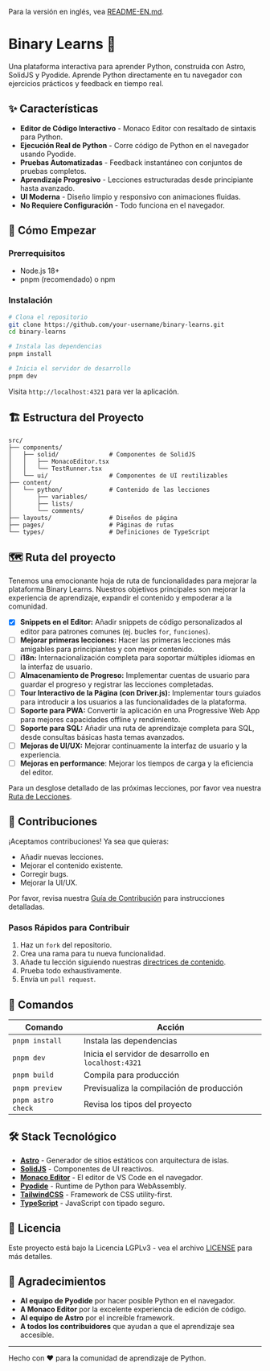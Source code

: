 Para la versión en inglés, vea [README-EN.md](./README-EN.md).

# Binary Learns 🐍

Una plataforma interactiva para aprender Python, construida con Astro, SolidJS y Pyodide. Aprende Python directamente en tu navegador con ejercicios prácticos y feedback en tiempo real.

## ✨ Características

- **Editor de Código Interactivo** - Monaco Editor con resaltado de sintaxis para Python.
- **Ejecución Real de Python** - Corre código de Python en el navegador usando Pyodide.
- **Pruebas Automatizadas** - Feedback instantáneo con conjuntos de pruebas completos.
- **Aprendizaje Progresivo** - Lecciones estructuradas desde principiante hasta avanzado.
- **UI Moderna** - Diseño limpio y responsivo con animaciones fluidas.
- **No Requiere Configuración** - Todo funciona en el navegador.

## 🚀 Cómo Empezar

### Prerrequisitos

- Node.js 18+
- pnpm (recomendado) o npm

### Instalación

```bash
# Clona el repositorio
git clone https://github.com/your-username/binary-learns.git
cd binary-learns

# Instala las dependencias
pnpm install

# Inicia el servidor de desarrollo
pnpm dev
```

Visita `http://localhost:4321` para ver la aplicación.

## 🏗️ Estructura del Proyecto

```
src/
├── components/
│   ├── solid/              # Componentes de SolidJS
│   │   ├── MonacoEditor.tsx
│   │   └── TestRunner.tsx
│   └── ui/                 # Componentes de UI reutilizables
├── content/
│   └── python/             # Contenido de las lecciones
│       ├── variables/
│       ├── lists/
│       └── comments/
├── layouts/                # Diseños de página
├── pages/                  # Páginas de rutas
└── types/                  # Definiciones de TypeScript
```

## 🗺️ Ruta del proyecto

Tenemos una emocionante hoja de ruta de funcionalidades para mejorar la plataforma Binary Learns. Nuestros objetivos principales son mejorar la experiencia de aprendizaje, expandir el contenido y empoderar a la comunidad.

- [x] **Snippets en el Editor:** Añadir snippets de código personalizados al editor para patrones comunes (ej. bucles `for`, `funciones`).
- [ ] **Mejorar primeras lecciones:** Hacer las primeras lecciones más amigables para principiantes y con mejor contenido.
- [ ] **i18n:** Internacionalización completa para soportar múltiples idiomas en la interfaz de usuario.
- [ ] **Almacenamiento de Progreso:** Implementar cuentas de usuario para guardar el progreso y registrar las lecciones completadas.
- [ ] **Tour Interactivo de la Página (con Driver.js):** Implementar tours guiados para introducir a los usuarios a las funcionalidades de la plataforma.
- [ ] **Soporte para PWA:** Convertir la aplicación en una Progressive Web App para mejores capacidades offline y rendimiento.
- [ ] **Soporte para SQL:** Añadir una ruta de aprendizaje completa para SQL, desde consultas básicas hasta temas avanzados.
- [ ] **Mejoras de UI/UX:** Mejorar continuamente la interfaz de usuario y la experiencia.
- [ ] **Mejoras en performance**: Mejorar los tiempos de carga y la eficiencia del editor.

Para un desglose detallado de las próximas lecciones, por favor vea nuestra [Ruta de Lecciones](ROADMAP.md).

## 🤝 Contribuciones

¡Aceptamos contribuciones! Ya sea que quieras:

- Añadir nuevas lecciones.
- Mejorar el contenido existente.
- Corregir bugs.
- Mejorar la UI/UX.

Por favor, revisa nuestra [Guía de Contribución](./CONTRIBUTING.md) para instrucciones detalladas.

### Pasos Rápidos para Contribuir

1. Haz un `fork` del repositorio.
2. Crea una rama para tu nueva funcionalidad.
3. Añade tu lección siguiendo nuestras [directrices de contenido](./CONTRIBUTING.md).
4. Prueba todo exhaustivamente.
5. Envía un `pull request`.

## 🧞 Comandos

| Comando            | Acción                                               |
| ------------------ | ---------------------------------------------------- |
| `pnpm install`     | Instala las dependencias                             |
| `pnpm dev`         | Inicia el servidor de desarrollo en `localhost:4321` |
| `pnpm build`       | Compila para producción                              |
| `pnpm preview`     | Previsualiza la compilación de producción            |
| `pnpm astro check` | Revisa los tipos del proyecto                        |

## 🛠️ Stack Tecnológico

- **[Astro](https://astro.build/)** - Generador de sitios estáticos con arquitectura de islas.
- **[SolidJS](https://solidjs.com/)** - Componentes de UI reactivos.
- **[Monaco Editor](https://microsoft.github.io/monaco-editor/)** - El editor de VS Code en el navegador.
- **[Pyodide](https://pyodide.org/)** - Runtime de Python para WebAssembly.
- **[TailwindCSS](https://tailwindcss.com/)** - Framework de CSS utility-first.
- **[TypeScript](https://typescriptlang.org/)** - JavaScript con tipado seguro.

## 📄 Licencia

Este proyecto está bajo la Licencia LGPLv3 - vea el archivo [LICENSE](LICENSE) para más detalles.

## 🙏 Agradecimientos

- **Al equipo de Pyodide** por hacer posible Python en el navegador.
- **A Monaco Editor** por la excelente experiencia de edición de código.
- **Al equipo de Astro** por el increíble framework.
- **A todos los contribuidores** que ayudan a que el aprendizaje sea accesible.

---

Hecho con ❤️ para la comunidad de aprendizaje de Python.
